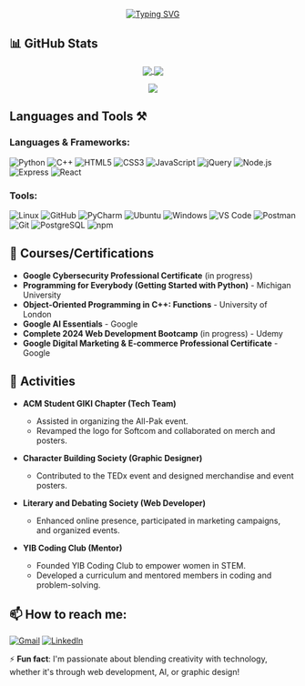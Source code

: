 <p align="center">
  <a href="https://git.io/typing-svg">
    <img src="https://readme-typing-svg.demolab.com?font=Fira+Code&size=22&duration=3000&pause=1000&color=FF69B4&center=true&vCenter=true&width=435&lines=Hi+I+am+Yashfa;I+am+just+a+girl+in+tech🎀;I+hope+not+to+die+here" alt="Typing SVG" />
  </a>
</p>
 

## 📊 GitHub Stats
<p align="center">
  <a href="https://github.com/Yime1705">
    <img align="center" src="https://github-readme-stats.vercel.app/api?username=Yime1705&show_icons=true&theme=radical" />
  </a>
  <a href="https://github.com/yime1705">
    <img align="center" src="https://github-readme-stats.vercel.app/api/top-langs/?username=Yime1705&layout=compact&theme=radical" />
  </a>
</p>

<p align="center">
  <a href="https://github.com/Yime1705">
    <img align="center" src="https://streak-stats.demolab.com/?user=Yime1705&theme=radical" />
  </a>
</p>

## Languages and Tools ⚒️

### Languages & Frameworks:
![Python](https://img.shields.io/badge/Python-3776AB?style=for-the-badge&logo=python&logoColor=black)
![C++](https://img.shields.io/badge/C++-00599C?style=for-the-badge&logo=cplusplus&logoColor=black)
![HTML5](https://img.shields.io/badge/HTML5-E34F26?style=for-the-badge&logo=html5&logoColor=black)
![CSS3](https://img.shields.io/badge/CSS3-1572B6?style=for-the-badge&logo=css3&logoColor=white)
![JavaScript](https://img.shields.io/badge/JavaScript-F7DF1E?style=for-the-badge&logo=javascript&logoColor=black)
![jQuery](https://img.shields.io/badge/jQuery-0769AD?style=for-the-badge&logo=jquery&logoColor=white)
![Node.js](https://img.shields.io/badge/Node.js-339933?style=for-the-badge&logo=nodedotjs&logoColor=white)
![Express](https://img.shields.io/badge/Express.js-404D59?style=for-the-badge&logo=express&logoColor=white)
![React](https://img.shields.io/badge/React-20232A?style=for-the-badge&logo=react&logoColor=61DAFB)

### Tools:
![Linux](https://img.shields.io/badge/Linux-FCC624?style=for-the-badge&logo=linux&logoColor=black)
![GitHub](https://img.shields.io/badge/GitHub-181717?style=for-the-badge&logo=github&logoColor=white)
![PyCharm](https://img.shields.io/badge/PyCharm-000000?style=for-the-badge&logo=pycharm&logoColor=white)
![Ubuntu](https://img.shields.io/badge/Ubuntu-E95420?style=for-the-badge&logo=ubuntu&logoColor=white)
![Windows](https://img.shields.io/badge/Windows-0078D6?style=for-the-badge&logo=windows&logoColor=white)
![VS Code](https://img.shields.io/badge/VS%20Code-007ACC?style=for-the-badge&logo=visual-studio-code&logoColor=white)
![Postman](https://img.shields.io/badge/Postman-FF6C37?style=for-the-badge&logo=postman&logoColor=white)
![Git](https://img.shields.io/badge/Git-F05032?style=for-the-badge&logo=git&logoColor=white)
![PostgreSQL](https://img.shields.io/badge/PostgreSQL-316192?style=for-the-badge&logo=postgresql&logoColor=white)
![npm](https://img.shields.io/badge/npm-CB3837?style=for-the-badge&logo=npm&logoColor=white)


## 📜 Courses/Certifications

- **Google Cybersecurity Professional Certificate** (in progress)
- **Programming for Everybody (Getting Started with Python)** - Michigan University
- **Object-Oriented Programming in C++: Functions** - University of London
- **Google AI Essentials** - Google
- **Complete 2024 Web Development Bootcamp** (in progress) - Udemy
- **Google Digital Marketing & E-commerce Professional Certificate** - Google

## 🌟 Activities

- **ACM Student GIKI Chapter (Tech Team)**  
  - Assisted in organizing the All-Pak event.
  - Revamped the logo for Softcom and collaborated on merch and posters.
  
- **Character Building Society (Graphic Designer)**  
  - Contributed to the TEDx event and designed merchandise and event posters.

- **Literary and Debating Society (Web Developer)**  
  - Enhanced online presence, participated in marketing campaigns, and organized events.

- **YIB Coding Club (Mentor)**  
  - Founded YIB Coding Club to empower women in STEM.
  - Developed a curriculum and mentored members in coding and problem-solving.

## 📫 How to reach me:

[![Gmail](https://img.shields.io/badge/Gmail-D14836?style=for-the-badge&logo=gmail&logoColor=white)](mailto:yashfafatima717@gmail.com)
[![LinkedIn](https://img.shields.io/badge/LinkedIn-0077B5?style=for-the-badge&logo=linkedin&logoColor=white)](http://linkedin.com/in/yashfa-fatima-629616292/)


⚡ **Fun fact**: I'm passionate about blending creativity with technology, whether it's through web development, AI, or graphic design!
